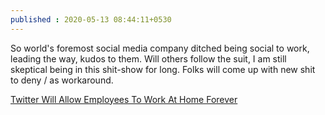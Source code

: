 ```yaml
---
published : 2020-05-13 08:44:11+0530
---
```


So world's foremost social media company ditched being social to work, leading the way, kudos to them. Will others follow the suit, I am still skeptical being in this shit-show for long. Folks will come up with new shit to deny / as workaround. 

[Twitter Will Allow Employees To Work At Home Forever](https://www.buzzfeednews.com/article/alexkantrowitz/twitter-will-allow-employees-to-work-at-home-forever)
